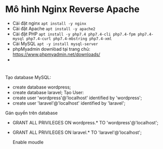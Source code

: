 # Mô hình Nginx Reverse Apache
- Cài đặt nginx ```apt install -y nginx ```
- Cài đặt Apache ```apt install -y apache2```
- Cài đặt PHP ```apt install -y php7.4 php7.4-cli php7.4-fpm php7.4-mysql php7.4-curl php7.4-mbstring php7.4-xml```
- Cài MySQL ```apt -y install mysql-server```
- phpMyadmin downlòad tại trang chủ: https://www.phpmyadmin.net/downloads/
- 



#
Tạo database MySQL: 
- create database wordpress;
- create database laravel;
Tạo User: 
- create user 'wordpress'@'localhost' identified by 'wordpress';
- create user 'laravel'@'localhost' identified by 'laravel';

Gán quyền trên database
- GRANT ALL PRIVILEGES ON wordpress.* TO 'wordpress'@'localhost';
- GRANT ALL PRIVILEGES ON laravel.* TO 'laravel'@'localhost';

  Enable moudle
